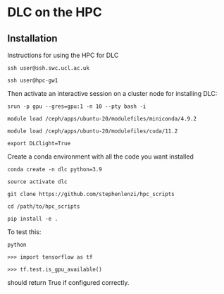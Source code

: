 

# DLC on the HPC 

## Installation 


Instructions for using the HPC for DLC

```ssh user@ssh.swc.ucl.ac.uk```

```ssh user@hpc-gw1```

Then activate an interactive session on a cluster node for installing DLC:

```srun -p gpu --gres=gpu:1 -n 10 --pty bash -i```

```module load /ceph/apps/ubuntu-20/modulefiles/miniconda/4.9.2```

```module load /ceph/apps/ubuntu-20/modulefiles/cuda/11.2```

```export DLClight=True```

Create a conda environment with all the code you want installed

```conda create -n dlc python=3.9```

```source activate dlc```

```git clone https://github.com/stephenlenzi/hpc_scripts```

```cd /path/to/hpc_scripts```

```pip install -e .```

To test this:

```python```

```>>> import tensorflow as tf```

```>>> tf.test.is_gpu_available()```

should return True if configured correctly.